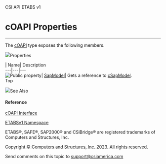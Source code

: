 ﻿

CSI API ETABS v1

# cOAPI Properties  
  
---  
  
The [cOAPI](85e13e9c-4b05-a5ed-4bfe-08903fdb79e1.htm) type exposes the
following members.

![](../icons/SectionExpanded.png)Properties

| Name| Description  
---|---|---  
![Public property](../icons/pubproperty.gif)|
[SapModel](0678efc1-0c31-031e-e9ce-c0469a592a5a.htm)|  Gets a reference to
[cSapModel](fe0b0096-9fef-56a3-9d57-cdef76e0f611.htm).  
Top

![](../icons/SectionExpanded.png)See Also

#### Reference

[cOAPI Interface](85e13e9c-4b05-a5ed-4bfe-08903fdb79e1.htm)

[ETABSv1 Namespace](2780f1b8-2033-5289-2298-1cdb2a7508d9.htm)

ETABS®, SAFE®, SAP2000® and CSiBridge® are registered trademarks of Computers
and Structures, Inc.  

[Copyright © Computers and Structures, Inc. 2023. All rights
reserved.](http://www.csiamerica.com)

Send comments on this topic to
[support@csiamerica.com](mailto:support%40csiamerica.com?Subject=CSI%20API%20ETABS%20v1)

